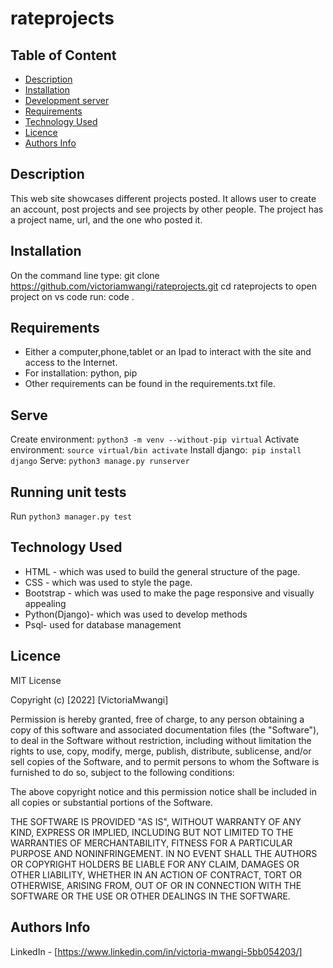 # rateprojects



## Table of Content

- [Description](#description)
- [Installation](#installation)
- [Development server](#dependecies)
- [Requirements](#requirements)
- [Technology Used](#technology-used)
- [Licence](#licence)
- [Authors Info](#authors-info)

## Description

This web site showcases different projects posted. It allows user to create an account, post projects and see projects by other people.
The project has a project name, url, and the one who posted it.

## Installation

On the command line type:
git clone https://github.com/victoriamwangi/rateprojects.git
cd rateprojects
to open project on vs code run: code .

## Requirements

- Either a computer,phone,tablet or an Ipad to interact with the site and access to the Internet.
- For installation: python, pip
- Other requirements can be found in the requirements.txt file.
## Serve

Create environment: `python3 -m venv --without-pip virtual`
Activate environment: `source virtual/bin activate`
Install django:` pip install django`
Serve: `python3 manage.py runserver`

## Running unit tests

Run `python3 manager.py test`

## Technology Used

- HTML - which was used to build the general structure of the page.
- CSS - which was used to style the page.
- Bootstrap - which was used to make the page responsive and visually appealing
- Python(Django)- which was used to develop methods 
- Psql- used for database management

## Licence

MIT License

Copyright (c) [2022] [VictoriaMwangi]

Permission is hereby granted, free of charge, to any person obtaining a copy
of this software and associated documentation files (the "Software"), to deal
in the Software without restriction, including without limitation the rights
to use, copy, modify, merge, publish, distribute, sublicense, and/or sell
copies of the Software, and to permit persons to whom the Software is
furnished to do so, subject to the following conditions:

The above copyright notice and this permission notice shall be included in all
copies or substantial portions of the Software.

THE SOFTWARE IS PROVIDED "AS IS", WITHOUT WARRANTY OF ANY KIND, EXPRESS OR
IMPLIED, INCLUDING BUT NOT LIMITED TO THE WARRANTIES OF MERCHANTABILITY,
FITNESS FOR A PARTICULAR PURPOSE AND NONINFRINGEMENT. IN NO EVENT SHALL THE
AUTHORS OR COPYRIGHT HOLDERS BE LIABLE FOR ANY CLAIM, DAMAGES OR OTHER
LIABILITY, WHETHER IN AN ACTION OF CONTRACT, TORT OR OTHERWISE, ARISING FROM,
OUT OF OR IN CONNECTION WITH THE SOFTWARE OR THE USE OR OTHER DEALINGS IN THE
SOFTWARE.

## Authors Info

LinkedIn - [https://www.linkedin.com/in/victoria-mwangi-5bb054203/]
